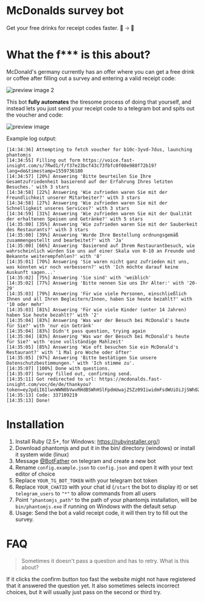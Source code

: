 # McDonalds survey bot
Get your free drinks for receipt codes faster. 🧾 🡢 🥤

# What the f*** is this about?
McDonald's germany currently has an offer where you can get a free drink or coffee after filling out a survey and entering a valid receipt code:

![preview image 2](https://i.imgur.com/3cQjqCZ.png)

This bot **fully automates** the tiresome process of doing that yourself, and instead lets you just send your receipt code to a telegram bot and spits out the voucher and code:

![preview image](https://i.imgur.com/6WCKahA.png)

Example log output:
```
[14:34:36] Attempting to fetch voucher for b10c-3yvd-7dus, launching phantomjs
[14:34:55] Filling out form https://voice.fast-insight.com/s/7Rwd1/f/f37e23bcf43c73fbfc0f08e988f72b19?lang=de&timestamp=1559736180
[14:34:57] [20%] Answering 'Bitte beurteilen Sie Ihre Gesamtzufriedenheit basierend auf der Erfahrung Ihres letzten Besuches.' with 3 stars
[14:34:58] [22%] Answering 'Wie zufrieden waren Sie mit der Freundlichkeit unserer Mitarbeiter?' with 3 stars
[14:34:58] [27%] Answering 'Wie zufrieden waren Sie mit der Schnelligkeit unseres Services?' with 3 stars
[14:34:59] [31%] Answering 'Wie zufrieden waren Sie mit der Qualität der erhaltenen Speisen und Getränke?' with 5 stars
[14:35:00] [35%] Answering 'Wie zufrieden waren Sie mit der Sauberkeit des Restaurants?' with 3 stars
[14:35:00] [39%] Answering 'Wurde Ihre Bestellung ordnungsgemäß zusammengestellt und bearbeitet?' with 'Ja'
[14:35:00] [66%] Answering 'Basierend auf Ihrem Restaurantbesuch, wie wahrscheinlich würden Sie uns auf einer Skala von 0-10 an Freunde und Bekannte weiterempfehlen?' with '8'
[14:35:01] [70%] Answering 'Sie waren nicht ganz zufrieden mit uns, was könnten wir noch verbessern?' with 'Ich möchte darauf keine Auskunft sagen...'
[14:35:02] [75%] Answering 'Sie sind' with 'weiblich'
[14:35:02] [77%] Answering 'Bitte nennen Sie uns Ihr Alter:' with '20-29'
[14:35:03] [79%] Answering 'Für wie viele Personen, einschließlich Ihnen und all Ihren Begleitern/Innen, haben Sie heute bezahlt?' with '10 oder mehr'
[14:35:03] [81%] Answering 'Für wie viele Kinder (unter 14 Jahren) haben Sie heute bezahlt?' with '2'
[14:35:04] [83%] Answering 'Was war der Besuch bei McDonald's heute für Sie?' with 'nur ein Getränk'
[14:35:04] [83%] Didn't pass question, trying again
[14:35:04] [83%] Answering 'Was war der Besuch bei McDonald's heute für Sie?' with 'eine vollständige Mahlzeit'
[14:35:05] [85%] Answering 'Wie oft besuchen Sie ein McDonald's Restaurant?' with '1 Mal pro Woche oder öfter'
[14:35:05] [97%] Answering 'Bitte bestätigen Sie unsere Datenschutzbestimmungen.' with 'Ich stimme zu'.
[14:35:07] [100%] Done with questions.
[14:35:07] Survey filled out, confirming send.
[14:35:11] Got redirected to url: https://mcdonalds.fast-insight.com/voc/de/de/thankyou?token=eyJpdiI6IlwvWWN0bVwvRHdBSWhHSlFpdmUwajZSZz09IiwidmFsdWUiOiJjSWhOZnVmdlJGYkxmRVwvTythQ0lVd0k1a2s3OUZndE41S3Y4alM4ZG5Tbz0iLCJtYWMiOiIyZWZmNTViNzc5ZDdiMjJjNTMxOTM5OTRhNzk0NzYxYTBhZWU2ODA1Njg5ZGYyNjY5Mzg1OTZjYWIzMThjNDE0In0=&invoice=b10c3yvd7dus&store=132
[14:35:13] Code: 337109219
[14:35:13] Done!
```

# Installation
1. Install Ruby (2.5+, for Windows: https://rubyinstaller.org/)
2. Download phantomjs and put it in the bin/ directory (windows) or install it system wide (linux)
3. Message [@BotFather](https://t.me/@BotFather) on telegram and create a new bot
4. Rename `config.example.json` to `config.json` and open it with your text editor of choice
5. Replace `YOUR_TG_BOT_TOKEN` with your telegram bot token
6. Replace `YOUR_CHATID` with your chat id (`/start` the bot to display it) or set `telegram_users` to `"*"` to allow commands from all users
7. Point `"phantomjs_path"` to the path of your phantomjs installation, will be `bin/phantomjs.exe` if running on Windows with the default setup
8. Usage: Send the bot a valid receipt code, it will then try to fill out the survey.

# FAQ
> Sometimes it doesn't pass a question and has to retry. What is this about?

If it clicks the confirm button too fast the website might not have registered that it answered the question yet. It also sometimes selects incorrect choices, but it will usually just pass on the second or third try.

